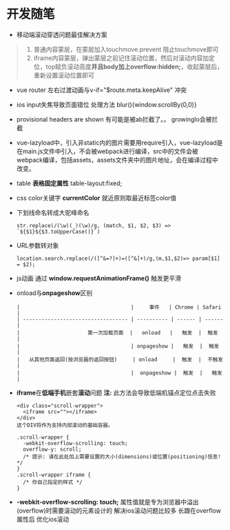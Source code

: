# 开发随笔

- 移动端滚动穿透问题最佳解决方案

> 1. 普通内容蒙层，在蒙层加入touchmove.prevent 阻止touchmove即可
> 2. iframe内容蒙层，弹出蒙层之前记住滚动位置，然后对滚动内容加定位，top赋负滚动高度**并且body加上overflow:hidden;**，收起蒙层后，重新设置滚动位置即可

- vue router 左右过渡动画与v-if="$route.meta.keepAlive" 冲突

- ios input失焦导致页面错位 处理方法 blur(){window.scrollBy(0,0)}

- provisional headers are shown 有可能是被ab拦截了。。 growingIo会被拦截

- vue-lazyload中，引入非static内的图片需要用require引入，vue-lazyload是在main.js文件中引入，不会被webpack进行编译，src中的文件会被webpack编译，包括assets，assets文件夹中的图片地址，会在编译过程中改变。

- table **表格固定属性** table-layout:fixed;

- css color关键字 **currentColor** 就近原则取最近标签color值

- 下划线命名转成大驼峰命名

      str.replace(/(\w)(_)(\w)/g, (match, $1, $2, $3) => `${$1}${$3.toUpperCase()}`)

- URL参数转对象

      location.search.replace(/([^&=?]+)=([^&]+)/g,(m,$1,$2)=> param[$1] = $2);

- js动画 通过 **window.requestAnimationFrame()** 触发更平滑

- onload与**onpageshow**区别

      |                                    |     事件   | Chrome | Safari |
      | ---------------------------------- | ---------- | ------ | ------ |
      |                      第一次加载页面  |   onload   |   触发  |  触发  |
      |                                    | onpageshow |   触发  |  触发   |
      |   从其他页面返回(按浏览器的返回按钮)     | onload     |  触发  |  不触发  |
      |                                    |  onpageshow |  触发  |   触发  |

- **iframe**在**低端手机**嵌套**滚动**问题 **注:** 此方法会导致低端机锚点定位点击失败

      <div class="scroll-wrapper">
        <iframe src=""></iframe>
      </div>
      这个DIV将作为支持内部滚动的基础容器。
      
      .scroll-wrapper {
        -webkit-overflow-scrolling: touch;
        overflow-y: scroll;
        /* 提示: 请在此处加上需要设置的大小(dimensions)或位置(positioning)信息! */
      }
      .scroll-wrapper iframe {
        /* 你自己指定的样式 */
      }

- **-webkit-overflow-scrolling: touch;** 属性值就是专为浏览器中溢出(overflow)时需要滚动的元素设计的 解决ios滚动问题比较多 长跟在overflow属性后 优化ios滚动
